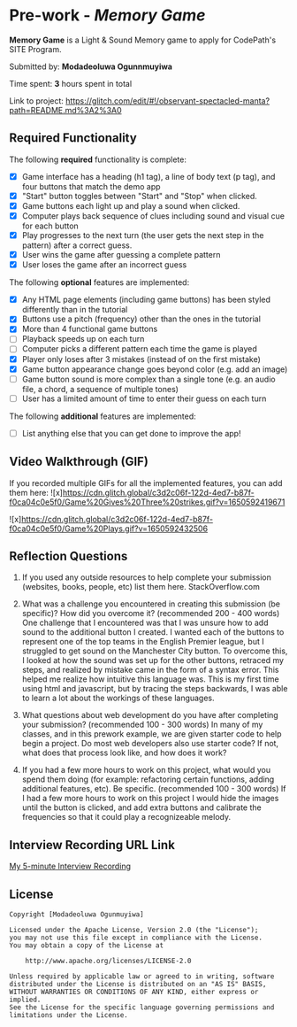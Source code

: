 # Pre-work - _Memory Game_

**Memory Game** is a Light & Sound Memory game to apply for CodePath's SITE Program.

Submitted by: **Modadeoluwa Ogunnmuyiwa**

Time spent: **3** hours spent in total

Link to project: https://glitch.com/edit/#!/observant-spectacled-manta?path=README.md%3A2%3A0

## Required Functionality

The following **required** functionality is complete:

- [x] Game interface has a heading (h1 tag), a line of body text (p tag), and four buttons that match the demo app
- [x] "Start" button toggles between "Start" and "Stop" when clicked.
- [x] Game buttons each light up and play a sound when clicked.
- [x] Computer plays back sequence of clues including sound and visual cue for each button
- [x] Play progresses to the next turn (the user gets the next step in the pattern) after a correct guess.
- [x] User wins the game after guessing a complete pattern
- [x] User loses the game after an incorrect guess

The following **optional** features are implemented:

- [x] Any HTML page elements (including game buttons) has been styled differently than in the tutorial
- [x] Buttons use a pitch (frequency) other than the ones in the tutorial
- [x] More than 4 functional game buttons
- [ ] Playback speeds up on each turn
- [ ] Computer picks a different pattern each time the game is played
- [x] Player only loses after 3 mistakes (instead of on the first mistake)
- [x] Game button appearance change goes beyond color (e.g. add an image)
- [ ] Game button sound is more complex than a single tone (e.g. an audio file, a chord, a sequence of multiple tones)
- [ ] User has a limited amount of time to enter their guess on each turn

The following **additional** features are implemented:

- [ ] List anything else that you can get done to improve the app!

## Video Walkthrough (GIF)

If you recorded multiple GIFs for all the implemented features, you can add them here:
![x]https://cdn.glitch.global/c3d2c06f-122d-4ed7-b87f-f0ca04c0e5f0/Game%20Gives%20Three%20strikes.gif?v=1650592419671


![x]https://cdn.glitch.global/c3d2c06f-122d-4ed7-b87f-f0ca04c0e5f0/Game%20Plays.gif?v=1650592432506

## Reflection Questions

1. If you used any outside resources to help complete your submission (websites, books, people, etc) list them here.
   StackOverflow.com

2. What was a challenge you encountered in creating this submission (be specific)? How did you overcome it? (recommended 200 - 400 words)
   One challenge that I encountered was that I was unsure how to add sound to the additional button I created. I wanted each of the buttons to represent one of the top teams in the English Premier league,
   but I struggled to get sound on the Manchester City button. To overcome this, I looked at how the sound was set up for the other buttons, retraced my steps, and realized by mistake came in the
   form of a syntax error. This helped me realize how intuitive this language was. This is my first time using html and javascript, but by tracing the steps backwards, I was able to learn a lot about the
   workings of these languages.

3. What questions about web development do you have after completing your submission? (recommended 100 - 300 words)
   In many of my classes, and in this prework example, we are given starter code to help begin a project. Do most web developers also use starter code? If not,
   what does that process look like, and how does it work?

4. If you had a few more hours to work on this project, what would you spend them doing (for example: refactoring certain functions, adding additional features, etc). Be specific. (recommended 100 - 300 words)
   If I had a few more hours to work on this project I would hide the images until the button is clicked, and add extra buttons and calibrate the frequencies so that
   it could play a recognizeable melody.

## Interview Recording URL Link

[My 5-minute Interview Recording](https://youtu.be/rUICL9KCmWQ)

## License

    Copyright [Modadeoluwa Ogunmuyiwa]

    Licensed under the Apache License, Version 2.0 (the "License");
    you may not use this file except in compliance with the License.
    You may obtain a copy of the License at

        http://www.apache.org/licenses/LICENSE-2.0

    Unless required by applicable law or agreed to in writing, software
    distributed under the License is distributed on an "AS IS" BASIS,
    WITHOUT WARRANTIES OR CONDITIONS OF ANY KIND, either express or implied.
    See the License for the specific language governing permissions and
    limitations under the License.
